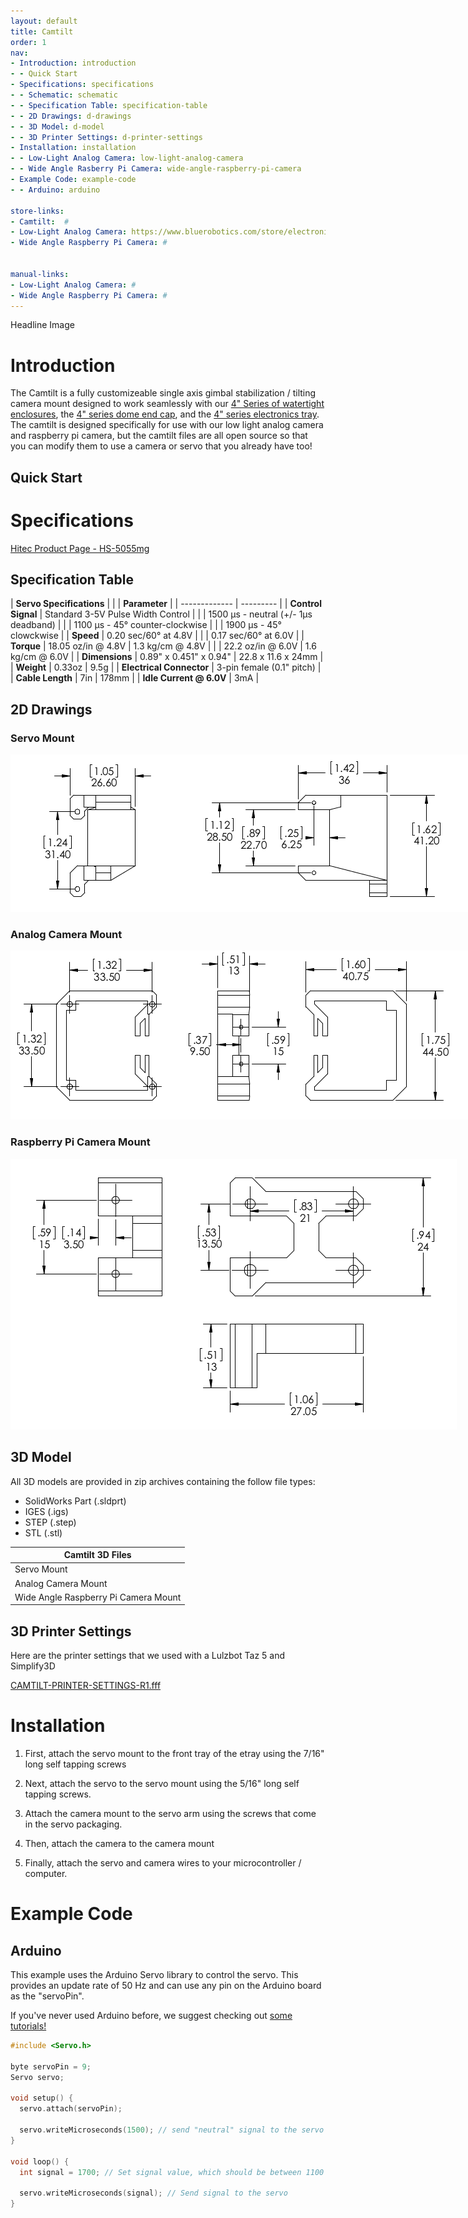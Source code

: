 ```yaml
---
layout: default
title: Camtilt 
order: 1
nav:
- Introduction: introduction
- - Quick Start 
- Specifications: specifications
- - Schematic: schematic
- - Specification Table: specification-table
- - 2D Drawings: d-drawings
- - 3D Model: d-model
- - 3D Printer Settings: d-printer-settings
- Installation: installation
- - Low-Light Analog Camera: low-light-analog-camera
- - Wide Angle Rasberry Pi Camera: wide-angle-raspberry-pi-camera
- Example Code: example-code
- - Arduino: arduino

store-links:
- Camtilt:  #
- Low-Light Analog Camera: https://www.bluerobotics.com/store/electronics/low-light-ntsc-camera/
- Wide Angle Raspberry Pi Camera: #


manual-links:
- Low-Light Analog Camera: #
- Wide Angle Raspberry Pi Camera: #
---
```


Headline Image

# Introduction

The Camtilt is a fully customizeable single axis gimbal stabilization / tilting camera mount designed to work seamlessly with our [4" Series of watertight enclosures](https://www.bluerobotics.com/store/watertight-enclosures/wte4-asm-r1/),
 the [4" series dome end cap](https://www.bluerobotics.com/store/watertight-enclosures/wte4-p-end-cap-dome-r1/), and the [4" series electronics tray](#). The camtilt is designed specifically for use with our low light analog camera and raspberry pi camera, 
 but the camtilt files are all open source so that you can modify them to use a camera or servo that you already have too!  

## Quick Start 



# Specifications

[Hitec Product Page - HS-5055mg](http://hitecrcd.com/products/servos/micro-and-mini-servos/digital-micro-and-mini-servos/hs-5055mg-economy-metal-gear-feather-servo/product)


## Specification Table

| **Servo Specifications** |
|               |  **Parameter**       |
| ------------- | --------- |
| **Control Signal**       | Standard 3-5V Pulse Width Control          |
|                          | 1500 &mu;s - neutral (+/- 1&mu;s deadband) |
|                          | 1100 &mu;s - 45&deg; counter-clockwise     |
|                          | 1900 &mu;s - 45&deg; clowckwise            |
| **Speed**                | 0.20 sec/60&deg; at 4.8V                   |
|                          | 0.17 sec/60&deg; at 6.0V                   |
| **Torque**               | 18.05 oz/in @ 4.8V | 1.3 kg/cm @ 4.8V      |
|                          | 22.2 oz/in @ 6.0V  | 1.6 kg/cm @ 6.0V      |
| **Dimensions**           | 0.89" x 0.451" x 0.94" | 22.8 x 11.6 x 24mm |
| **Weight**               | 0.33oz | 9.5g |
| **Electrical Connector** | 3-pin female (0.1" pitch) |
| **Cable Length**         | 7in | 178mm |
| **Idle Current @ 6.0V**  | 3mA |


## 2D Drawings

### Servo Mount

<img src="/camtilt/cad/CAMTILT-SERVO-MOUNT-R1.png" class="img-responsive" style="max-width:900px"  />

### Analog Camera Mount

<img src="/camtilt/cad/CAMTILT-ANALOG-MOUNT-R1.png" class="img-responsive" style="max-width:900px"  />

### Raspberry Pi Camera Mount

<img src="/camtilt/cad/CAMTILT-RASPBERRYPI-MOUNT-R1.png" class="img-responsive" style="max-width:900px"  />

## 3D Model

All 3D models are provided in zip archives containing the follow file types:

- SolidWorks Part (.sldprt)
- IGES (.igs) 
- STEP (.step)
- STL (.stl)

|		**Camtilt 3D Files**															                      |
| ----------------------------------------------------------------------------------------------------------- |
| Servo Mount                          | [CAMTILT-SERVO-MOUNT-R1.zip](cad/CAMTILT-SERVO-MOUNT-R1.zip)            |
| Analog Camera Mount   	           | [CAMTILT-ANALOG-MOUNT-R1.zip](cad/CAMTILT-ANALOG-MOUNT-R1.zip)	      |
| Wide Angle Raspberry Pi Camera Mount | [CAMTILT-RASPBERRYPI-MOUNT-R1.zip](cad/CAMTILT-RASPBERRYPI-MOUNT-R1.zip) |

## 3D Printer Settings

Here are the printer settings that we used with a Lulzbot Taz 5 and Simplify3D

[CAMTILT-PRINTER-SETTINGS-R1.fff](cad/CAMTILT-PRINTER-SETTINGS-R1.fff)

# Installation

1. First, attach the servo mount to the front tray of the etray using the 7/16" long self tapping screws

2. Next, attach the servo to the servo mount using the 5/16" long self tapping screws.

3. Attach the camera mount to the servo arm using the screws that come in the servo packaging.

4. Then, attach the camera to the camera mount 

5. Finally, attach the servo and camera wires to your microcontroller / computer.

# Example Code

## Arduino

This example uses the Arduino Servo library to control the servo. This provides an update rate of 50 Hz and can use any pin on the Arduino board as the "servoPin".

If you've never used Arduino before, we suggest checking out [some tutorials!](https://www.arduino.cc/en/Tutorial/HomePage)

~~~~~~~~~~ cpp
#include <Servo.h>

byte servoPin = 9;
Servo servo;

void setup() {
  servo.attach(servoPin);

  servo.writeMicroseconds(1500); // send "neutral" signal to the servo
}

void loop() {
  int signal = 1700; // Set signal value, which should be between 1100 and 1900

  servo.writeMicroseconds(signal); // Send signal to the servo
}
~~~~~~~~~~~~~~~~
